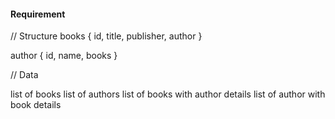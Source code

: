 #### Requirement

// Structure
books {
id,
title,
publisher,
author
}

author {
id,
name,
books
}

// Data

list of books
list of authors
list of books with author details
list of author with book details
